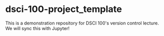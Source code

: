# dsci-100-project_template
This is a demonstration repository for DSCI 100's version control lecture. We will sync this with Jupyter!
